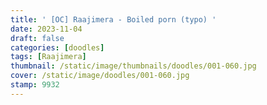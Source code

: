 ```yaml
---
title: ' [OC] Raajimera - Boiled porn (typo) '
date: 2023-11-04
draft: false
categories: [doodles]
tags: [Raajimera]
thumbnail: /static/image/thumbnails/doodles/001-060.jpg
cover: /static/image/doodles/001-060.jpg
stamp: 9932
---
```

